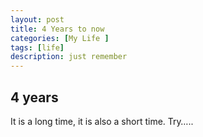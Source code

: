 ```yaml
---
layout: post
title: 4 Years to now
categories: [My Life ]
tags: [life]
description: just remember
---
```

## 4 years
It is a long time, it is also a short time. 
Try…..
